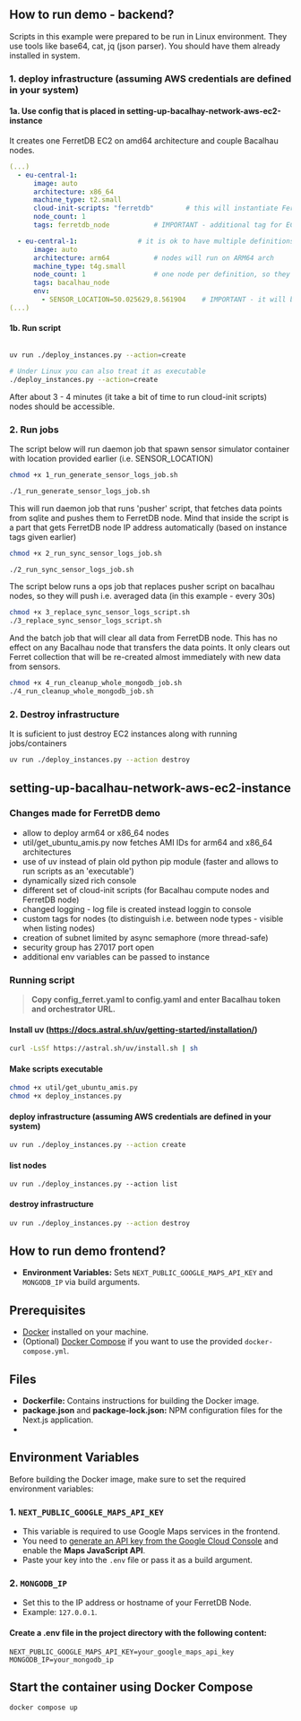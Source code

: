 ## How to run demo - backend?

Scripts in this example were prepared to be run in Linux environment. They use tools like base64, cat, jq (json parser).
You should have them already installed in system.


### 1. deploy infrastructure (assuming AWS credentials are defined in your system)
#### 1a. Use config that is placed in setting-up-bacalhay-network-aws-ec2-instance
It creates one FerretDB EC2 on amd64 architecture and couple Bacalhau nodes.

```yaml
(...)
  - eu-central-1:
      image: auto
      architecture: x86_64
      machine_type: t2.small
      cloud-init-scripts: "ferretdb" 		# this will instantiate FerretDB node
      node_count: 1
      tags: ferretdb_node 			# IMPORTANT - additional tag for EC2, that will allow fetch public IP address of FerretDB

  - eu-central-1: 				# it is ok to have multiple definitions of EC2 in the same region
      image: auto
      architecture: arm64 			# nodes will run on ARM64 arch
      machine_type: t4g.small
      node_count: 1 				# one node per definition, so they can have its own SENSOR_LOCATION envs
      tags: bacalhau_node
      env:
        - SENSOR_LOCATION=50.025629,8.561904	# IMPORTANT - it will be placed in sensor data as GPS location of sensor (used in Frontend)
(...)
```

#### 1b. Run script
```bash

uv run ./deploy_instances.py --action=create

# Under Linux you can also treat it as executable
./deploy_instances.py --action=create
```

After about 3 - 4 minutes (it take a bit of time to run cloud-init scripts) nodes should be accessible.

### 2. Run jobs


The script below will run daemon job that spawn sensor simulator container with location provided earlier (i.e. SENSOR_LOCATION)
```bash
chmod +x 1_run_generate_sensor_logs_job.sh

./1_run_generate_sensor_logs_job.sh
```

This will run daemon job that runs 'pusher' script, that fetches data points from sqlite and pushes them to FerretDB node.
Mind that inside the script is a part that gets FerretDB node IP address automatically (based on instance tags given earlier)

```bash
chmod +x 2_run_sync_sensor_logs_job.sh

./2_run_sync_sensor_logs_job.sh
```

The script below runs a ops job that replaces pusher script on bacalhau nodes, so they will push i.e. averaged data (in this example - every 30s)

```bash
chmod +x 3_replace_sync_sensor_logs_script.sh
./3_replace_sync_sensor_logs_script.sh
```

And the batch job that will clear all data from FerretDB node. This has no effect on any Bacalhau node that transfers the data points.
It only clears out Ferret collection that will be re-created almost immediately with new data from sensors.

```bash
chmod +x 4_run_cleanup_whole_mongodb_job.sh
./4_run_cleanup_whole_mongodb_job.sh
```

### 2. Destroy infrastructure

It is suficient to just destroy EC2 instances along with running jobs/containers
```bash
uv run ./deploy_instances.py --action destroy
```














## setting-up-bacalhau-network-aws-ec2-instance

### Changes made for FerretDB demo
 - allow to deploy arm64 or x86_64 nodes
 - util/get_ubuntu_amis.py now fetches AMI IDs for arm64 and x86_64 architectures
 - use of uv instead of plain old python pip module (faster and allows to run scripts as an 'executable')
 - dynamically sized rich console
 - different set of cloud-init scripts (for Bacalhau compute nodes and FerretDB node)
 - changed logging - log file is created instead loggin to console
 - custom tags for nodes (to distinguish i.e. between node types - visible when listing nodes)
 - creation of subnet limited by async semaphore (more thread-safe)
 - security group has 27017 port open
 - additional env variables can be passed to instance



### Running script
> **Copy config_ferret.yaml to config.yaml and enter Bacalhau token and orchestrator URL.**

#### Install uv (https://docs.astral.sh/uv/getting-started/installation/)
```bash
curl -LsSf https://astral.sh/uv/install.sh | sh
```

#### Make scripts executable
```bash
chmod +x util/get_ubuntu_amis.py
chmod +x deploy_instances.py
```

#### deploy infrastructure (assuming AWS credentials are defined in your system)
```bash
uv run ./deploy_instances.py --action create
```

#### list nodes
```
uv run ./deploy_instances.py --action list
```

#### destroy infrastructure
```bash
uv run ./deploy_instances.py --action destroy
```


## How to run demo frontend?

- **Environment Variables:** Sets `NEXT_PUBLIC_GOOGLE_MAPS_API_KEY` and `MONGODB_IP` via build arguments.

## Prerequisites

- [Docker](https://docs.docker.com/get-docker/) installed on your machine.
- (Optional) [Docker Compose](https://docs.docker.com/compose/install/) if you want to use the provided `docker-compose.yml`.

## Files

- **Dockerfile:** Contains instructions for building the Docker image.
- **package.json** and **package-lock.json:** NPM configuration files for the Next.js application.
-
## Environment Variables

Before building the Docker image, make sure to set the required environment variables:

### 1. `NEXT_PUBLIC_GOOGLE_MAPS_API_KEY`

- This variable is required to use Google Maps services in the frontend.
- You need to [generate an API key from the Google Cloud Console](https://console.cloud.google.com/apis/credentials) and enable the **Maps JavaScript API**.
- Paste your key into the `.env` file or pass it as a build argument.

### 2. `MONGODB_IP`

- Set this to the IP address or hostname of your FerretDB Node.
- Example: `127.0.0.1`.

#### Create a .env file in the project directory with the following content:
```dotenv
NEXT_PUBLIC_GOOGLE_MAPS_API_KEY=your_google_maps_api_key
MONGODB_IP=your_mongodb_ip
```

## Start the container using Docker Compose
```bash
docker compose up
```
